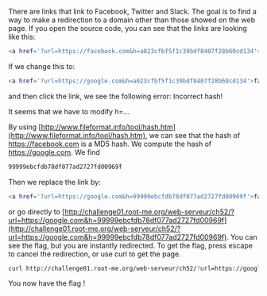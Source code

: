 There are links that link to Facebook, Twitter and Slack. The goal is to find a way to make a redirection to a domain other than those showed on the web page.
If you open the source code, you can see that the links are looking like this:

```bash
<a href='?url=https://facebook.com&h=a023cfbf5f1c39bdf8407f28b60cd134'>facebook</a>
```

If we change this to:

```bash
<a href='?url=https://google.com&h=a023cfbf5f1c39bdf8407f28b60cd134'>facebook</a>
```

and then click the link, we see the following error: Incorrect hash!

It seems that we have to modify h=...

By using [http://www.fileformat.info/tool/hash.htm](http://www.fileformat.info/tool/hash.htm), we can see that the hash of https://facebook.com is a MD5 hash.
We compute the hash of https://google.com. We find

```bash
99999ebcfdb78df077ad2727fd00969f
```

Then we replace the link by:
```bash
<a href='?url=https://google.com&h=99999ebcfdb78df077ad2727fd00969f'>facebook</a>
```
or go directly to [http://challenge01.root-me.org/web-serveur/ch52/?url=https://google.com&h=99999ebcfdb78df077ad2727fd00969f](http://challenge01.root-me.org/web-serveur/ch52/?url=https://google.com&h=99999ebcfdb78df077ad2727fd00969f). You can see the flag, but you are instantly redirected. To get the flag, press escape to cancel the redirection, or use curl to get the page.

```bash
curl http://challenge01.root-me.org/web-serveur/ch52/?url=https://google.com&h=99999ebcfdb78df077ad2727fd00969f
```

You now have the flag !

